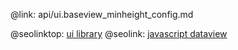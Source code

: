@link: api/ui.baseview_minheight_config.md

@seolinktop: [ui library](https://webix.com)
@seolink: [javascript dataview](https://webix.com/widget/dataview/)